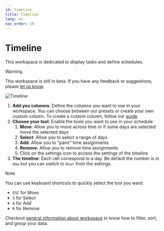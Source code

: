 ```yaml
---
id: timeline
title: Timeline
lang: en
nav_order: 10
---
```


# Timeline

This workspace is dedicated to display tasks and define schedules.

> [!warning]
> This workspace is still in beta. If you have any feedback or suggestions, please [let us know](/contact).

![Timeline](/_medias/screenshots/timeline.webp)

1. **Add you columns**: Define the columns you want to see in your workspace. You can choose between our presets or create your own custom column. To create a custom column, follow our [guide](../../../how-to/create/column).
2. **Choose your tool**: Enable the tools you want to use in your schedule:
   1. **Move**: Allow you to move across time or if some days are selected move the selected days
   2. **Select**: Allow you to select a range of days
   3. **Add**: Allow you to "paint" time assignments
   4. **Remove**: Allow you to remove time assignments
   5. Click on the <span class="aq-icon">settings</span> icon to access the settings of the timeline
3. **The timeline**: Each cell correspond to a day. Be default the number is in `day` but you can switch to `hour` from the settings.

> [!note]
> You can use keyboard shortcuts to quickly select the tool you want:
>
> - `ESC` for Move
> - `S` for Select
> - `A` for Add
> - `R` for Remove

Checkout [general information about workspace](/web/workspaces) to know how to filter, sort, and group your data.